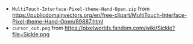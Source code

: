 - `MultiTouch-Interface-Pixel-theme-Hand-Open.zip` from https://publicdomainvectors.org/en/free-clipart/MultiTouch-Interface-Pixel-theme-Hand-Open/89887.html
- `cursor_cut.png` from https://pixelworlds.fandom.com/wiki/Sickle?file=Sickle.png
